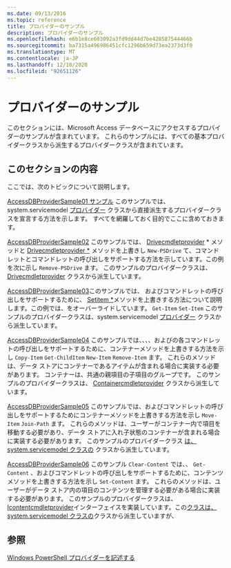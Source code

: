```yaml
---
ms.date: 09/13/2016
ms.topic: reference
title: プロバイダーのサンプル
description: プロバイダーのサンプル
ms.openlocfilehash: e6b1e8ce603092a3fd9dd44d7be428587544466b
ms.sourcegitcommit: ba7315a496986451cfc1296b659d73ea2373d3f0
ms.translationtype: MT
ms.contentlocale: ja-JP
ms.lasthandoff: 12/10/2020
ms.locfileid: "92651126"
---
```

# <a name="provider-samples"></a>プロバイダーのサンプル

このセクションには、Microsoft Access データベースにアクセスするプロバイダーのサンプルが含まれています。 これらのサンプルには、すべての基本プロバイダークラスから派生するプロバイダークラスが含まれています。

## <a name="in-this-section"></a>このセクションの内容

ここでは、次のトピックについて説明します。

[AccessDBProviderSample01 サンプル](./accessdbprovidersample01.md) このサンプルでは、system.servicemodel [プロバイダー](/dotnet/api/System.Management.Automation.Provider.CmdletProvider) クラスから直接派生するプロバイダークラスを宣言する方法を示します。 すべてを網羅しておく目的でここに含めておきます。

[AccessDBProviderSample02](./accessdbprovidersample02.md) このサンプルでは、 [Drivecmdletprovider](/dotnet/api/System.Management.Automation.Provider.DriveCmdletProvider.NewDrive) * メソッドと [Drivecmdletprovider *](/dotnet/api/System.Management.Automation.Provider.DriveCmdletProvider.RemoveDrive) メソッドを上書きし `New-PSDrive` て、コマンドレットとコマンドレットの呼び出しをサポートする方法を示しています。この例を次に示し `Remove-PSDrive` ます。 このサンプルのプロバイダークラスは、 [Drivecmdletprovider](/dotnet/api/System.Management.Automation.Provider.DriveCmdletProvider) クラスから派生しています。

[AccessDBProviderSample03](./accessdbprovidersample03.md)このサンプルでは、 [](/dotnet/api/System.Management.Automation.Provider.ItemCmdletProvider.GetItem)およびコマンドレットの呼び出しをサポートするために、 [Setitem *](/dotnet/api/System.Management.Automation.Provider.ItemCmdletProvider.SetItem)メソッドを上書きする方法について説明します。この例では、をオーバーライドしています。 `Get-Item` `Set-Item` このサンプルのプロバイダークラスは、system.servicemodel [プロバイダー](/dotnet/api/System.Management.Automation.Provider.ItemCmdletProvider) クラスから派生しています。

[AccessDBProviderSample04](./accessdbprovidersample04.md) このサンプルでは、、、、およびの各コマンドレットの呼び出しをサポートするために、コンテナーメソッドを上書きする方法を示し `Copy-Item` `Get-ChildItem` `New-Item` `Remove-Item` ます。 これらのメソッドは、データ ストアにコンテナーであるアイテムが含まれる場合に実装する必要があります。 コンテナーは、共通の親項目の子項目のグループです。 このサンプルのプロバイダークラスは、 [Containercmdletprovider](/dotnet/api/System.Management.Automation.Provider.ContainerCmdletProvider) クラスから派生しています。

[AccessDBProviderSample05](./accessdbprovidersample05.md) このサンプルでは、およびコマンドレットの呼び出しをサポートするためにコンテナーメソッドを上書きする方法を示し `Move-Item` `Join-Path` ます。 これらのメソッドは、ユーザーがコンテナー内で項目を移動する必要があり、データ ストアに入れ子状態のコンテナーが含まれる場合に実装する必要があります。 このサンプルのプロバイダークラス [は、system.servicemodel クラスの](/dotnet/api/System.Management.Automation.Provider.NavigationCmdletProvider) クラスから派生しています。

[AccessDBProviderSample06](./accessdbprovidersample06.md) このサンプル `Clear-Content` では、、 `Get-Content` 、およびコマンドレットの呼び出しをサポートするために、コンテンツメソッドを上書きする方法を示し `Set-Content` ます。 これらのメソッドは、ユーザーがデータ ストア内の項目のコンテンツを管理する必要がある場合に実装する必要があります。 このサンプルのプロバイダークラスは、 [Icontentcmdletprovider](/dotnet/api/System.Management.Automation.Provider.IContentCmdletProvider)インターフェイスを実装しています。この[クラスは、system.servicemodel クラスの](/dotnet/api/System.Management.Automation.Provider.NavigationCmdletProvider)クラスから派生していますが、

## <a name="see-also"></a>参照

[Windows PowerShell プロバイダーを記述する](./writing-a-windows-powershell-provider.md)
